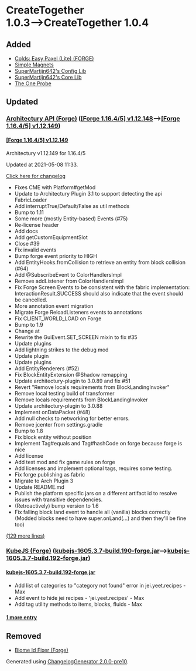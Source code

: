 # CreateTogether 1.0.3⟶CreateTogether 1.0.4

## Added

* [Colds: Easy Paxel (Lite) (FORGE)](https://www.curseforge.com/minecraft/mc-mods/colds-easy-paxel-lite)
* [Simple Magnets](https://www.curseforge.com/minecraft/mc-mods/simple-magnets)
* [SuperMartijn642's Config Lib](https://www.curseforge.com/minecraft/mc-mods/supermartijn642s-config-lib)
* [SuperMartijn642's Core Lib](https://www.curseforge.com/minecraft/mc-mods/supermartijn642s-core-lib)
* [The One Probe](https://www.curseforge.com/minecraft/mc-mods/the-one-probe)

## Updated

### [Architectury API (Forge)](https://www.curseforge.com/minecraft/mc-mods/architectury-forge) ([[Forge 1.16.4/5] v1.12.148](https://www.curseforge.com/minecraft/mc-mods/architectury-forge/files/3296137)⟶[[Forge 1.16.4/5] v1.12.149](https://www.curseforge.com/minecraft/mc-mods/architectury-forge/files/3302580))

#### [[Forge 1.16.4/5] v1.12.149](https://www.curseforge.com/minecraft/mc-mods/architectury-forge/files/3302580)

Architectury v1.12.149 for 1.16.4/5

Updated at 2021-05-08 11:33.

[Click here for changelog](https://www.github.com/architectury/architectury/commits/8de2c93)

* Fixes CME with Platform#getMod
* Update to Architectury Plugin 3.1 to support detecting the api FabricLoader
* Add interruptTrue/Default/False as util methods
* Bump to 1.11
* Some more (mostly Entity-based) Events (#75)
* Re-license header
* Add docs
* Add getCustomEquipmentSlot
* Close #39
* Fix invalid events
* Bump forge event priority to HIGH
* Add EntityHooks.fromCollision to retrieve an entity from block collision (#64)
* Add @SubscribeEvent to ColorHandlersImpl
* Remove addListener from ColorHandlersImpl
* Fix Forge Screen Events to be consistent with the fabric implementation: InteractionResult.SUCCESS should also indicate that the event should be cancelled.
* More annotation event migration
* Migrate Forge ReloadListeners events to annotations
* Fix CLIENT_WORLD_LOAD on Forge
* Bump to 1.9
* Change at
* Rewrite the GuiEvent.SET_SCREEN mixin to fix #35
* Update plugins
* Add lightning strikes to the debug mod
* Update plugin
* Update plugins
* Add EntityRenderers (#52)
* Fix BlockEntityExtension @Shadow remapping
* Update architectury-plugin to 3.0.89 and fix #51
* Revert "Remove locals requirements from BlockLandingInvoker"
* Remove local testing build of transformer
* Remove locals requirements from BlockLandingInvoker
* Update architectury-plugin to 3.0.88
* Implement onDataPacket (#48)
* Add null checks to networking for better errors.
* Remove jcenter from settings.gradle
* Bump to 1.8
* Fix block entity without position
* Implement Tag#equals and Tag#hashCode on forge because forge is nice
* Add license
* Add test mod and fix game rules on forge
* Add licenses and implement optional tags, requires some testing.
* Fix forge publishing as fabric
* Migrate to Arch Plugin 3
* Update README.md
* Publish the platform specific jars on a different artifact id to resolve issues with transitive dependencies.
* (Retroactively) bump version to 1.6
* Fix falling block land event to handle all (vanilla) blocks correctly (Modded blocks need to have super.onLand(...) and then they'll be fine too)

[(129 more lines)](https://www.curseforge.com/minecraft/mc-mods/architectury-forge/files/3302580)

### [KubeJS (Forge)](https://www.curseforge.com/minecraft/mc-mods/kubejs-forge) ([kubejs-1605.3.7-build.190-forge.jar](https://www.curseforge.com/minecraft/mc-mods/kubejs-forge/files/3297583)⟶[kubejs-1605.3.7-build.192-forge.jar](https://www.curseforge.com/minecraft/mc-mods/kubejs-forge/files/3304232))

#### [kubejs-1605.3.7-build.192-forge.jar](https://www.curseforge.com/minecraft/mc-mods/kubejs-forge/files/3304232)

* Add list of categories to "category not found" error in jei.yeet.recipes - Max
* Add event to hide jei recipes - 'jei.yeet.recipes' - Max
* Add tag utility methods to items, blocks, fluids - Max

#### [1 more entry](https://www.curseforge.com/minecraft/mc-mods/kubejs-forge/files/all)

## Removed

* [Biome Id Fixer (Forge)](https://www.curseforge.com/minecraft/mc-mods/biome-id-fixer)

Generated using [ChangelogGenerator 2.0.0-pre10](https://github.com/TheRandomLabs/ChangelogGenerator).
